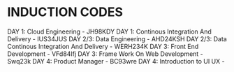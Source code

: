 # INDUCTION CODES
DAY   1: Cloud Engineering - JH98KDY
DAY   1: Continous Integration And Delivery - IUS34JUS
DAY 2/3: Data Engineering - AHD24KSH
DAY 2/3: Data Continous Integration And Delivery - WERH234K
DAY   3: Front End Development - VFd84Ifj
DAY   3: Frame Work On Web Development - Swq23k
DAY   4: Product Manager - BC93wre
DAY   4: Introduction to UI UX - 
